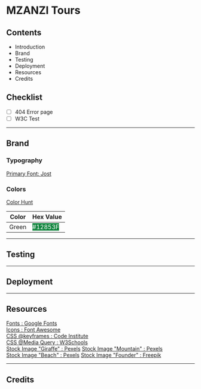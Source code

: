 # MZANZI Tours

## Contents
- Introduction
- Brand
- Testing
- Deployment
- Resources
- Credits

## Checklist

- [ ] 404 Error page
- [ ] W3C Test

---

## Brand
### Typography
[Primary Font: Jost](https://fonts.google.com/specimen/Jost)

### Colors
[Color Hunt](https://colorhunt.co/palette/f4f6fffbd46d4f8a8b07031a)

| Color | Hex Value |
| --- | --- |
| Green | <span style="background-color:#12853F; color:#fff">#12853F</span> |

---

## Testing

---

## Deployment

---

## Resources
[Fonts : Google Fonts](https://fonts.google.com)  
[Icons : Font Awesome](https://fonts.google.com)  
[CSS @keyframes : Code Institute](https://www.codeinstitute.net)  
[CSS @Media Query : W3Schools](https://www.w3schools.com/cssref/css3_pr_mediaquery.php)  
[Stock Image "Giraffe" : Pexels](https://www.pexels.com/photo/giraffes-standing-on-brown-grass-field-11153531/) 
[Stock Image "Mountain" : Pexels](https://www.pexels.com/photo/scenic-view-of-drakensberg-mountain-ranges-10226222/)  
[Stock Image "Beach" : Pexels](https://www.pexels.com/photo/boardwalk-overlooking-the-beach-13791865/) 
[Stock Image "Founder" : Freepik](https://www.freepik.com/free-photo/woman-handsome-joking-senior-elderly_1088519.htm#query=founder%20white%20background&position=49&from_view=search&track=robertav1_2_sidr)

---

## Credits
